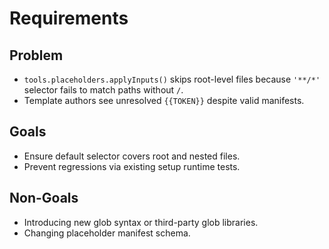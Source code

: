 # Requirements

## Problem
- `tools.placeholders.applyInputs()` skips root-level files because `'**/*'` selector fails to match paths without `/`.
- Template authors see unresolved `{{TOKEN}}` despite valid manifests.

## Goals
- Ensure default selector covers root and nested files.
- Prevent regressions via existing setup runtime tests.

## Non-Goals
- Introducing new glob syntax or third-party glob libraries.
- Changing placeholder manifest schema.
